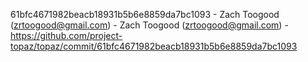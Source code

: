 61bfc4671982beacb18931b5b6e8859da7bc1093 - Zach Toogood (zrtoogood@gmail.com) - Zach Toogood (zrtoogood@gmail.com) - https://github.com/project-topaz/topaz/commit/61bfc4671982beacb18931b5b6e8859da7bc1093
